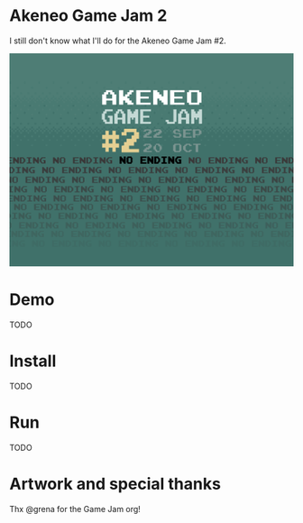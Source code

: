# Akeneo Game Jam 2

I still don't know what I'll do for the Akeneo Game Jam #2.

![Image of GameJam](doc/game-jam-2.gif)

# Demo

TODO

# Install

TODO

# Run

TODO

# Artwork and special thanks

Thx @grena for the Game Jam org!

